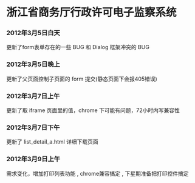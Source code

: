 # 浙江省商务厅行政许可电子监察系统

### 2012年3月5日白天

更新了form表单存在的一些 BUG 和 Dialog 框架冲突的 BUG

### 2012年3月5日晚上

更新了父页面控制子页面的 form 提交(静态页面下会报405错误)

### 2012年3月7日上午

更新了取 iframe 页面里的值，chrome 下可能有问题，72小时内写兼容性

### 2012年3月7日下午

更新了 list_detail_a.html 详细下载页面

### 2012年3月9日上午

需求变化，增加打印列表功能 , chrome兼容搞定 , 下星期准备把打印控件搞定
